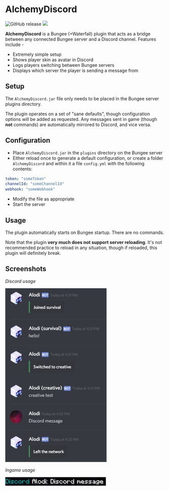 # AlchemyDiscord
![GitHub release](https://img.shields.io/github/release/cmcarey/AlchemyDiscord.svg?style=for-the-badge)
![](https://img.shields.io/badge/Minecraft%20Version-1.14-blue.svg?style=for-the-badge)


**AlchemyDiscord** is a Bungee (+Waterfall) plugin that acts as a bridge between any connected Bungee server and a Discord channel.  Features include -
- Extremely simple setup
- Shows player skin as avatar in Discord
- Logs players switching between Bungee servers
- Displays which server the player is sending a message from

## Setup
The `AlchemyDiscord.jar` file only needs to be placed in the Bungee server plugins directory.

The plugin operates on a set of "sane defaults", though configuration options will be added as requested.  Any messages sent in game (though **not** commands) are automatically mirrored to Discord, and vice versa.

## Configuration
- Place `AlchemyDiscord.jar` in the `plugins` directory on the Bungee server
- Either reload once to generate a default configuration, or create a folder `AlchemyDiscord` and within it a file `config.yml` with the following contents:
```yml
token: "someToken"
channelId: "someChannelId"
webhook: "someWebhook"
```

- Modify the file as appropriate
- Start the server

## Usage
The plugin automatically starts on Bungee startup.  There are no commands.

Note that the plugin **very much does not support server reloading**.  It's not recommended practice to reload in any situation, though if reloaded, this plugin will definitely break.

## Screenshots

*Discord usage*

![](images/discord.png)

*Ingame usage*

![](images/ingame.png)
